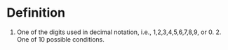 # Definition

1.  One of the digits used in decimal notation, i.e., 1,2,3,4,5,6,7,8,9,
    or 0. 2. One of 10 possible conditions.
